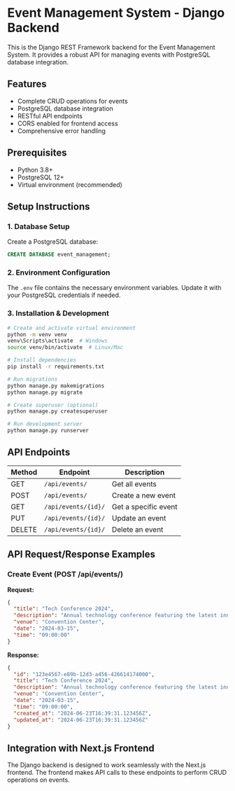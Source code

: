 # Event Management System - Django Backend

This is the Django REST Framework backend for the Event Management System. It provides a robust API for managing events with PostgreSQL database integration.

## Features

- Complete CRUD operations for events
- PostgreSQL database integration
- RESTful API endpoints
- CORS enabled for frontend access
- Comprehensive error handling

## Prerequisites

- Python 3.8+
- PostgreSQL 12+
- Virtual environment (recommended)

## Setup Instructions

### 1. Database Setup

Create a PostgreSQL database:

```sql
CREATE DATABASE event_management;
```

### 2. Environment Configuration

The `.env` file contains the necessary environment variables. Update it with your PostgreSQL credentials if needed.

### 3. Installation & Development

```bash
# Create and activate virtual environment
python -m venv venv
venv\Scripts\activate  # Windows
source venv/bin/activate  # Linux/Mac

# Install dependencies
pip install -r requirements.txt

# Run migrations
python manage.py makemigrations
python manage.py migrate

# Create superuser (optional)
python manage.py createsuperuser

# Run development server
python manage.py runserver
```

## API Endpoints

| Method | Endpoint | Description |
|--------|----------|-------------|
| GET | `/api/events/` | Get all events |
| POST | `/api/events/` | Create a new event |
| GET | `/api/events/{id}/` | Get a specific event |
| PUT | `/api/events/{id}/` | Update an event |
| DELETE | `/api/events/{id}/` | Delete an event |

## API Request/Response Examples

### Create Event (POST /api/events/)

**Request:**
```json
{
  "title": "Tech Conference 2024",
  "description": "Annual technology conference featuring the latest innovations",
  "venue": "Convention Center",
  "date": "2024-03-15",
  "time": "09:00:00"
}
```

**Response:**
```json
{
  "id": "123e4567-e89b-12d3-a456-426614174000",
  "title": "Tech Conference 2024",
  "description": "Annual technology conference featuring the latest innovations",
  "venue": "Convention Center",
  "date": "2024-03-15",
  "time": "09:00:00",
  "created_at": "2024-06-23T16:39:31.123456Z",
  "updated_at": "2024-06-23T16:39:31.123456Z"
}
```

## Integration with Next.js Frontend

The Django backend is designed to work seamlessly with the Next.js frontend. The frontend makes API calls to these endpoints to perform CRUD operations on events.